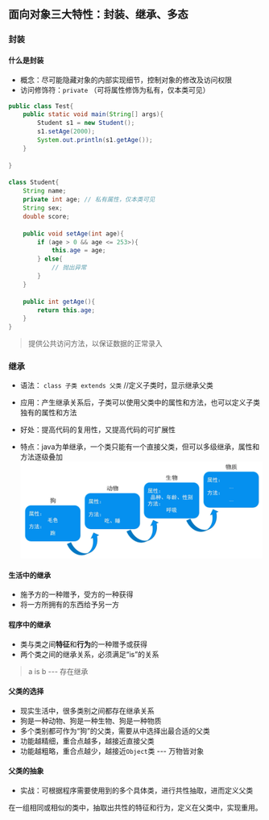 ## 面向对象三大特性：封装、继承、多态

### 封装

#### 什么是封装
- 概念：尽可能隐藏对象的内部实现细节，控制对象的修改及访问权限
- 访问修饰符：`private` （可将属性修饰为私有，仅本类可见）
```java
public class Test{
    public static void main(String[] args){
        Student s1 = new Student();
        s1.setAge(2000);
        System.out.println(s1.getAge());
    }

}

class Student{
    String name;
    private int age; // 私有属性，仅本类可见
    String sex;
    double score;

    public void setAge(int age){
        if (age > 0 && age <= 253>){
            this.age = age;
        } else{
            // 抛出异常
        }
    }

    public int getAge(){
        return this.age;
    }
}
```
> 提供公共访问方法，以保证数据的正常录入

### 继承
- 语法： `class 子类 extends 父类`  //定义子类时，显示继承父类
- 应用：产生继承关系后，子类可以使用父类中的属性和方法，也可以定义子类独有的属性和方法
- 好处：提高代码的复用性，又提高代码的可扩展性

- 特点：java为单继承，一个类只能有一个直接父类，但可以多级继承，属性和方法逐级叠加
![](./image/继承的特点.png)


#### 生活中的继承
- 施予方的一种赠予，受方的一种获得
- 将一方所拥有的东西给予另一方

#### 程序中的继承
- 类与类之间**特征**和**行为**的一种赠予或获得
- 两个类之间的继承关系，必须满足“is”的关系
> a is b --- 存在继承

#### 父类的选择
- 现实生活中，很多类别之间都存在继承关系
- 狗是一种动物、狗是一种生物、狗是一种物质
- 多个类别都可作为“狗”的父类，需要从中选择出最合适的父类
- 功能越精细，重合点越多，越接近直接父类
- 功能越粗略，重合点越少，越接近`Object`类 --- 万物皆对象

#### 父类的抽象
- 实战：可根据程序需要使用到的多个具体类，进行共性抽取，进而定义父类

在一组相同或相似的类中，抽取出共性的特征和行为，定义在父类中，实现重用。


